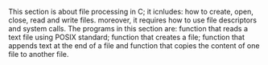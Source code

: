 This section is about file processing in C; it icnludes: how to create, open, close, read and write files.
moreover, it requires how to use file descriptors and system calls.
The programs in this section are: 
function that reads a text file using POSIX standard; 
function that creates a file; 
function that appends text at the end of a file and 
function that copies the content of one file to another file.
